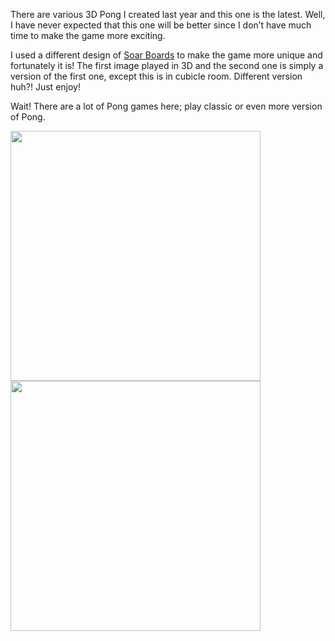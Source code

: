There are various 3D Pong I created last year and this one is the latest. Well, I have never expected that this one will be better since I don’t have much time to make the game more exciting. 

I used a different design of [Soar Boards](http://soarboards.com) to make the game more unique and fortunately it is! The first image played in 3D and the second one is simply a version of the first one, except this is in cubicle room. Different version huh?! Just enjoy!

Wait! There are a lot of Pong games here; play classic or even more version of Pong. 


<img src="http://i.imgur.com/Cb8CpLG.png?1" width='400'/></br>
<img src="https://lh4.googleusercontent.com/-Mz0jOsChc1s/TX6Fhhf7pGI/AAAAAAAEWzI/seXDCV70py0/s1600/Screenshot_1.png" width='400'/>
